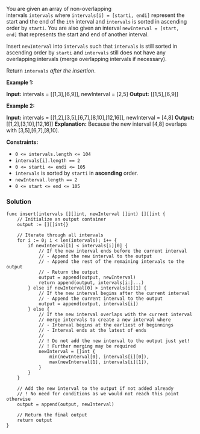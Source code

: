 You are given an array of non-overlapping intervals `intervals` where `intervals[i] = [starti, endi]` represent the start and the end of the `ith` interval and `intervals` is sorted in ascending order by `starti`. You are also given an interval `newInterval = [start, end]` that represents the start and end of another interval.

Insert `newInterval` into `intervals` such that `intervals` is still sorted in ascending order by `starti` and `intervals` still does not have any overlapping intervals (merge overlapping intervals if necessary).

Return `intervals` _after the insertion_.

**Example 1:**

**Input:** intervals = [[1,3],[6,9]], newInterval = [2,5]
**Output:** [[1,5],[6,9]]

**Example 2:**

**Input:** intervals = [[1,2],[3,5],[6,7],[8,10],[12,16]], newInterval = [4,8]
**Output:** [[1,2],[3,10],[12,16]]
**Explanation:** Because the new interval [4,8] overlaps with [3,5],[6,7],[8,10].

**Constraints:**

- `0 <= intervals.length <= 104`
- `intervals[i].length == 2`
- `0 <= starti <= endi <= 105`
- `intervals` is sorted by `starti` in **ascending** order.
- `newInterval.length == 2`
- `0 <= start <= end <= 105`

### Solution
```
func insert(intervals [][]int, newInterval []int) [][]int {
    // Initialize an output container
    output := [][]int{}

    // Iterate through all intervals
    for i := 0; i < len(intervals); i++ {
        if newInterval[1] < intervals[i][0] {
            // If the new interval ends before the current interval
            // - Append the new interval to the output
            // - Append the rest of the remaining intervals to the output
            // - Return the output
            output = append(output, newInterval)
            return append(output, intervals[i:]...)
        } else if newInterval[0] > intervals[i][1] {
            // If the new interval begins after the current interval
            // - Append the current interval to the output
            output = append(output, intervals[i])
        } else {
            // If the new interval overlaps with the current interval
            // merge intervals to create a new interval where
            // - Interval begins at the earliest of beginnings
            // - Interval ends at the latest of ends
            //
            // ! Do not add the new interval to the output just yet!
            // ! Further merging may be required
            newInterval = []int {
                min(newInterval[0], intervals[i][0]),
                max(newInterval[1], intervals[i][1]),
            }
        }
    }

    // Add the new interval to the output if not added already
    // ! No need for conditions as we would not reach this point otherwise
    output = append(output, newInterval)

    // Return the final output
    return output
}
```